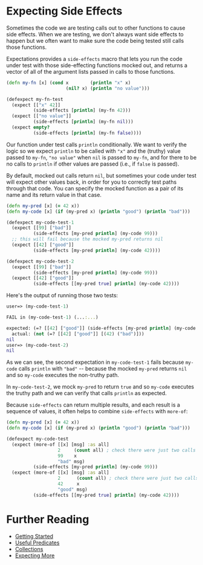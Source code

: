 # Expecting Side Effects

Sometimes the code we are testing calls out to other functions to cause side effects.
When we are testing, we don't always want side effects to happen but we often want
to make sure the code being tested still calls those functions.

Expectations provides a `side-effects` macro that lets you run the code under
test with those side-effecting functions mocked out, and returns a vector of
all of the argument lists passed in calls to those functions.

```clojure
(defn my-fn [x] (cond x        (println "x" x)
                      (nil? x) (println "no value")))

(defexpect my-fn-test
  (expect [["x" 42]]
          (side-effects [println] (my-fn 42)))
  (expect [["no value"]]
          (side-effects [println] (my-fn nil)))
  (expect empty?
          (side-effects [println] (my-fn false))))
```

Our function under test calls `println` conditionally. We want to verify the logic
so we expect `println` to be called with `"x"` and the (truthy) value passed to `my-fn`,
`"no value"` when `nil` is passed to `my-fn`, and for there to be no calls to
`println` if other values are passed (i.e., if `false` is passed).

By default, mocked out calls return `nil`, but sometimes your code under test
will expect other values back, in order for you to correctly test paths through
that code. You can specify the mocked function as a pair of its name and its
return value in that case.

```clojure
(defn my-pred [x] (= 42 x))
(defn my-code [x] (if (my-pred x) (println "good") (println "bad")))

(defexpect my-code-test-1
  (expect [[99] ["bad"]]
          (side-effects [my-pred println] (my-code 99)))
  ;; this will fail because the mocked my-pred returns nil
  (expect [[42] ["good"]]
          (side-effects [my-pred println] (my-code 42))))

(defexpect my-code-test-2
  (expect [[99] ["bad"]]
          (side-effects [my-pred println] (my-code 99)))
  (expect [[42] ["good"]]
          (side-effects [[my-pred true] println] (my-code 42))))
```

Here's the output of running those two tests:

```clojure
user=> (my-code-test-1)

FAIL in (my-code-test-1) (...:...)

expected: (=? [[42] ["good"]] (side-effects [my-pred println] (my-code 42)))
  actual: (not (=? [[42] ["good"]] [(42) ("bad")]))
nil
user=> (my-code-test-2)
nil
```

As we can see, the second expectation in `my-code-test-1` fails because `my-code`
calls `println` with `"bad"` -- because the mocked `my-pred` returns `nil` and
so `my-code` executes the non-truthy path.

In `my-code-test-2`, we mock `my-pred` to return `true` and so `my-code` executes
the truthy path and we can verify that calls `println` as expected.

Because `side-effects` can return multiple results, and each result is a sequence
of values, it often helps to combine `side-effects` with `more-of`:

```clojure
(defn my-pred [x] (= 42 x))
(defn my-code [x] (if (my-pred x) (println "good") (println "bad")))

(defexpect my-code-test
  (expect (more-of [[x] [msg] :as all]
                   2     (count all) ; check there were just two calls
                   99    x
                   "bad" msg)
          (side-effects [my-pred println] (my-code 99)))
  (expect (more-of [[x] [msg] :as all]
                   2      (count all) ; check there were just two calls
                   42     x
                   "good" msg)
          (side-effects [[my-pred true] println] (my-code 42))))
```

# Further Reading

* [Getting Started](/doc/getting-started.md)
* [Useful Predicates](/doc/useful-predicates.md)
* [Collections](/doc/collections.md)
* [Expecting More](/doc/more.md)
